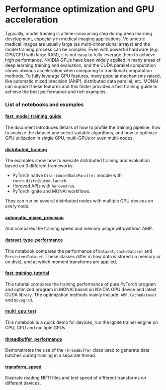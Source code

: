 # Performance optimization and GPU acceleration
Typically, model training is a time-consuming step during deep learning development, especially in medical imaging applications. Volumetric medical images are usually large (as multi-dimensional arrays) and the model training process can be complex. Even with powerful hardware (e.g. CPU/GPU with large RAM), it is not easy to fully leverage them to achieve high performance. NVIDIA GPUs have been widely applied in many areas of deep learning training and evaluation, and the CUDA parallel computation shows obvious acceleration when comparing to traditional computation methods. To fully leverage GPU features, many popular mechanisms raised, like automatic mixed precision (AMP), distributed data parallel, etc. MONAI can support these features and this folder provides a fast training guide to achieve the best performance and rich examples.

### List of notebooks and examples
#### [fast_model_training_guide](./fast_model_training_guide.md)
The document introduces details of how to profile the training pipeline, how to analyze the dataset and select suitable algorithms, and how to optimize GPU utilization in single GPU, multi-GPUs or even multi-nodes.
#### [distributed_training](./distributed_training)
The examples show how to execute distributed training and evaluation based on 3 different frameworks:
- PyTorch native `DistributedDataParallel` module with `torch.distributed.launch`.
- Horovod APIs with `horovodrun`.
- PyTorch ignite and MONAI workflows.

They can run on several distributed nodes with multiple GPU devices on every node.
#### [automatic_mixed_precision](./automatic_mixed_precision.ipynb)
And compares the training speed and memory usage with/without AMP.
#### [dataset_type_performance](./dataset_type_performance.ipynb)
This notebook compares the performance of `Dataset`, `CacheDataset` and `PersistentDataset`. These classes differ in how data is stored (in memory or on disk), and at which moment transforms are applied.
#### [fast_training_tutorial](./fast_training_tutorial.ipynb)
This tutorial compares the training performance of pure PyTorch program and optimized program in MONAI based on NVIDIA GPU device and latest CUDA library.
The optimization methods mainly include: `AMP`, `CacheDataset` and `Novograd`.
#### [multi_gpu_test](./multi_gpu_test.ipynb)
This notebook is a quick demo for devices, run the Ignite trainer engine on CPU, GPU and multiple GPUs.
#### [threadbuffer_performance](./threadbuffer_performance.ipynb)
Demonstrates the use of the `ThreadBuffer` class used to generate data batches during training in a separate thread.
#### [transform_speed](./transform_speed.ipynb)
Illustrate reading NIfTI files and test speed of different transforms on different devices.
